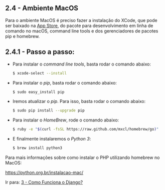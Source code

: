 ## 2.4 - Ambiente MacOS

Para o ambiente MacOS é preciso fazer a instalação do XCode, que pode ser baixado
na <a href='https://apps.apple.com/br/app/xcode/id497799835'>App Store</a>, do pacote para desenvolvimento em linha de
comando no macOS, command line tools e dos gerenciadores de pacotes pip e homebrew.

## 2.4.1 - Passo a passo:

- Para instalar o *command line tools*, basta rodar o comando abaixo:

  ```bash
  $ xcode-select --install
  ```

- Para instalar o *pip*, basta rodar o comando abaixo:

  ```bash
  $ sudo easy_install pip
  ```

- Iremos atualizar o *pip*. Para isso, basta rodar o comando abaixo:

  ```bash
  $ sudo pip install --upgrade pip
  ```

- Para instalar o *HomeBrew*, rode o comando abaixo:

  ```bash
  $ ruby -e "$(curl -fsSL https://raw.github.com/mxcl/homebrew/go)"
  ```

- E finalmente instalaremos o *Python 3*:

  ```bash
  $ brew install python3
  ```

Para mais informações sobre como instalar o PHP utilizando homebrew no MacOS:

https://python.org.br/instalacao-mac/

Ir para: [3 - Como Funciona o Django?](../3-Entendendo%20a%20estrutura/00-Ciclo.md)
